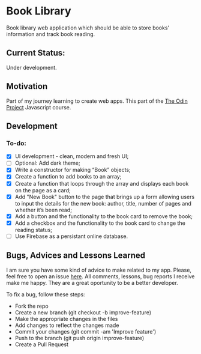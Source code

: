 # Book Library

Book library web application which should be able to store books' information and track book reading.

## Current Status:

Under development.

## Motivation

Part of my journey learning to create web apps. This part of the [The Odin Project](https://www.theodinproject.com/) Javascript course.

## Development

### To-do:

- [x] UI development - clean, modern and fresh UI;
- [ ] Optional: Add dark theme;
- [x] Write a constructor for making “Book” objects;
- [x] Create a function to add books to an array;
- [x] Create a function that loops through the array and displays each book on the page as a card;
- [x] Add "New Book" button to the page that brings up a form allowing users to input the details for the new book: author, title, number of pages and whether it’s been read;
- [x] Add a button and the functionality to the book card to remove the book;
- [x] Add a checkbox and the functionality to the book card to change the reading status;
- [ ] Use Firebase as a persistant online database.

## Bugs, Advices and Lessons Learned

I am sure you have some kind of advice to make related to my app. Please, feel free to open an issue [here](https://github.com/jofortunato/bookLibrary/issues/new).
All comments, lessons, bug reports I receive make me happy. They are a great oportunity to be a better developer.

To fix a bug, follow these steps:

- Fork the repo
- Create a new branch (git checkout -b improve-feature)
- Make the appropriate changes in the files
- Add changes to reflect the changes made
- Commit your changes (git commit -am 'Improve feature')
- Push to the branch (git push origin improve-feature)
- Create a Pull Request
